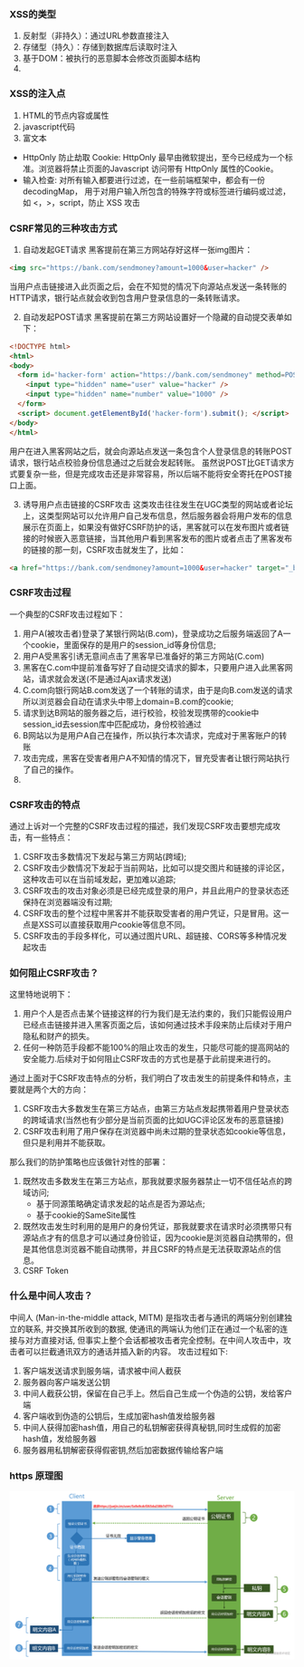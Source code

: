 ### XSS的类型
1. 反射型（非持久）：通过URL参数直接注入
2. 存储型（持久）：存储到数据库后读取时注入
3. 基于DOM：被执行的恶意脚本会修改页面脚本结构
4. 
### XSS的注入点
1. HTML的节点内容或属性
2. javascript代码
3. 富文本

- HttpOnly 防止劫取 Cookie: HttpOnly 最早由微软提出，至今已经成为一个标准。浏览器将禁止页面的Javascript 访问带有 HttpOnly 属性的Cookie。
- 输入检查: 对所有输入都要进行过滤，在一些前端框架中，都会有一份 decodingMap， 用于对用户输入所包含的特殊字符或标签进行编码或过滤，如 <，>，script，防止 XSS 攻击

### CSRF常见的三种攻击方式
1. 自动发起GET请求
黑客提前在第三方网站存好这样一张img图片：
```html
<img src="https://bank.com/sendmoney?amount=1000&user=hacker" />
```
当用户点击链接进入此页面之后，会在不知觉的情况下向源站点发送一条转账的HTTP请求，银行站点就会收到包含用户登录信息的一条转账请求。

2. 自动发起POST请求
黑客提前在第三方网站设置好一个隐藏的自动提交表单如下：
``` html
<!DOCTYPE html>
<html>
<body>
  <form id='hacker-form' action="https://bank.com/sendmoney" method=POST>
    <input type="hidden" name="user" value="hacker" />
    <input type="hidden" name="number" value="1000" />
  </form>
  <script> document.getElementById('hacker-form').submit(); </script>
</body>
</html>
```
用户在进入黑客网站之后，就会向源站点发送一条包含个人登录信息的转账POST请求，银行站点校验身份信息通过之后就会发起转账。
虽然说POST比GET请求方式要复杂一些，但是完成攻击还是非常容易，所以后端不能将安全寄托在POST接口上面。

3. 诱导用户点击链接的CSRF攻击
这类攻击往往发生在UGC类型的网站或者论坛上，这类型网站可以允许用户自己发布信息，然后服务器会将用户发布的信息展示在页面上，如果没有做好CSRF防护的话，黑客就可以在发布图片或者链接的时候嵌入恶意链接，当其他用户看到黑客发布的图片或者点击了黑客发布的链接的那一刻，CSRF攻击就发生了，比如：
```html
<a href="https://bank.com/sendmoney?amount=1000&user=hacker" target="_blank">特大新闻！！！点我查看！！！<a/>
```

### CSRF攻击过程
一个典型的CSRF攻击过程如下：

1. 用户A(被攻击者)登录了某银行网站(B.com)，登录成功之后服务端返回了A一个cookie，里面保存的是用户的session_id等身份信息;
2. 用户A受黑客引诱无意间点击了黑客早已准备好的第三方网站(C.com)
3. 黑客在C.com中提前准备写好了自动提交请求的脚本，只要用户进入此黑客网站，请求就会发送(不是通过Ajax请求发送)
4. C.com向银行网站B.com发送了一个转账的请求，由于是向B.com发送的请求所以浏览器会自动在请求头中带上domain=B.com的cookie;
5. 请求到达B网站的服务器之后，进行校验，校验发现携带的cookie中session_id去session库中匹配成功，身份校验通过
6. B网站以为是用户A自己在操作，所以执行本次请求，完成对于黑客账户的转账
7. 攻击完成，黑客在受害者用户A不知情的情况下，冒充受害者让银行网站执行了自己的操作。
8. 
### CSRF攻击的特点
通过上诉对一个完整的CSRF攻击过程的描述，我们发现CSRF攻击要想完成攻击，有一些特点：

1. CSRF攻击多数情况下发起与第三方网站(跨域);
2. CSRF攻击少数情况下发起于当前网站，比如可以提交图片和链接的评论区，这种攻击可以在当前域发起，更加难以追踪;
3. CSRF攻击的攻击对象必须是已经完成登录的用户，并且此用户的登录状态还保持在浏览器端没有过期;
4. CSRF攻击的整个过程中黑客并不能获取受害者的用户凭证，只是冒用。这一点是XSS可以直接获取用户cookie等信息不同。
5. CSRF攻击的手段多样化，可以通过图片URL、超链接、CORS等多种情况发起攻击
### 如何阻止CSRF攻击？
这里特地说明下：

1. 用户个人是否点击某个链接这样的行为我们是无法约束的，我们只能假设用户已经点击链接并进入黑客页面之后，该如何通过技术手段来防止后续对于用户隐私和财产的损失。
2. 任何一种防范手段都不能100%的阻止攻击的发生，只能尽可能的提高网站的安全能力.后续对于如何阻止CSRF攻击的方式也是基于此前提来进行的。

通过上面对于CSRF攻击特点的分析，我们明白了攻击发生的前提条件和特点，主要就是两个大的方向：

1. CSRF攻击大多数发生在第三方站点，由第三方站点发起携带着用户登录状态的跨域请求(当然也有少部分是当前页面的比如UGC评论区发布的恶意链接)
2. CSRF攻击利用了用户保存在浏览器中尚未过期的登录状态如cookie等信息，但只是利用并不能获取。

那么我们的防护策略也应该做针对性的部署：

1. 既然攻击多数发生在第三方站点，那我就要求服务器禁止一切不信任站点的跨域访问;
   - 基于同源策略确定请求发起的站点是否为源站点;
   - 基于cookie的SameSite属性
2. 既然攻击发生时利用的是用户的身份凭证，那我就要求在请求时必须携带只有源站点才有的信息才可以通过身份验证，因为cookie是浏览器自动携带的，但是其他信息浏览器不能自动携带，并且CSRF的特点是无法获取源站点的信息。
3. CSRF Token

### 什么是中间人攻击？
中间⼈ (Man-in-the-middle attack, MITM) 是指攻击者与通讯的两端分别创建独⽴的联系, 并交换其所收到的数据, 使通讯的两端认为他们正在通过⼀个私密的连接与对⽅直接对话, 但事实上整个会话都被攻击者完全控制。在中间⼈攻击中，攻击者可以拦截通讯双⽅的通话并插⼊新的内容。
攻击过程如下:

1. 客户端发送请求到服务端，请求被中间⼈截获
2. 服务器向客户端发送公钥
3. 中间⼈截获公钥，保留在⾃⼰⼿上。然后⾃⼰⽣成⼀个伪造的公钥，发给客户端
4. 客户端收到伪造的公钥后，⽣成加密hash值发给服务器
5. 中间⼈获得加密hash值，⽤⾃⼰的私钥解密获得真秘钥,同时⽣成假的加密hash值，发给服务器
6. 服务器⽤私钥解密获得假密钥,然后加密数据传输给客户端

### https 原理图
<img src="../../public/https.png" />